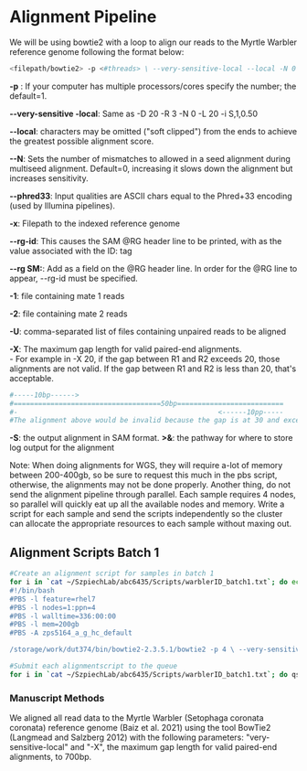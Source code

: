 # Alignment Pipeline 
We will be using bowtie2 with a loop to align our reads to the Myrtle Warbler reference genome following the format below:

```bash
<filepath/bowtie2> -p <#threads> \ --very-sensitive-local --local -N 0 --phred33 \ -x <reference_genome_filepath> \ --rg-id <sample_ID_tag> --rg SM:<sample_ID_tag> \ -1 <filepath_reads_1.fastq> -2 <filepath_reads_2.fastq> -S <filepath/output.sam> \ >& <filepath/output.log>
```

**-p** : If your computer has multiple processors/cores specify the number; the default=1.
   
**--very-sensitive -local**: Same as -D 20 -R 3 -N 0 -L 20 -i S,1,0.50
   
**--local**: characters may be omitted ("soft clipped") from the ends to achieve the greatest possible alignment score.

**--N**: Sets the number of mismatches to allowed in a seed alignment during multiseed alignment. Default=0, increasing it slows down the alignment but increases sensitivity. 

**--phred33**: Input qualities are ASCII chars equal to the Phred+33 encoding (used by Illumina pipelines).

**-x**: Filepath to the indexed reference genome

**--rg-id**: This causes the SAM @RG header line to be printed, with <text> as the value associated with the ID: tag

**--rg SM:**: Add <text> as a field on the @RG header line. In order for the @RG line to appear, --rg-id must be specified.

**-1**: file containing mate 1 reads

**-2**: file containing mate 2 reads

**-U**: comma-separated list of files containing unpaired reads to be aligned

**-X**: The maximum gap length for valid paired-end alignments.  
	- For example in -X 20, if the gap between R1 and R2 exceeds 20, those alignments are not valid. If the 		gap between R1 and R2 is less than 20, that's acceptable. 
 ```bash
#-----10bp------>
#====================================50bp==========================
#-												   <------10pp-----
#The alignment above would be invalid because the gap is at 30 and exceeds -X 20. 
```

**-S**: the output alignment in SAM format. 
**>&**: the pathway for where to store log output for the alignment

Note: When doing alignments for WGS, they will require a-lot of memory between 200-400gb, so be sure to request this much in the pbs script, otherwise, the alignments may not be done properly. Another thing, do not send the alignment pipeline through parallel. Each sample requires 4 nodes, so parallel will quickly eat up all the available nodes and memory. Write a script for each sample and send the scripts independently so the cluster can allocate the appropriate resources to each sample without maxing out. 

## Alignment Scripts Batch 1
```bash
#Create an alignment script for samples in batch 1
for i in `cat ~/SzpiechLab/abc6435/Scripts/warblerID_batch1.txt`; do echo "
#!/bin/bash
#PBS -l feature=rhel7
#PBS -l nodes=1:ppn=4
#PBS -l walltime=336:00:00
#PBS -l mem=200gb
#PBS -A zps5164_a_g_hc_default

/storage/work/dut374/bin/bowtie2-2.3.5.1/bowtie2 -p 4 \ --very-sensitive-local --local -N 0 --phred33 -x /gpfs/group/dut374/default/mywa_genome_2/final_assembly/mywagenomev2.1 --rg-id ${i} --rg SM:${i} -1 /storage/home/abc6435/SzpiechLab/abc6435/WarblerROH/${i}/${i}_trimmed.pair1.truncated.gz -2 /storage/home/abc6435/SzpiechLab/abc6435/WarblerROH/${i}/${i}_trimmed.pair2.truncated.gz -U /storage/home/abc6435/SzpiechLab/abc6435/WarblerROH/${i}/${i}_trimmed.collapsed.gz -X 700 -S /storage/home/abc6435/SzpiechLab/abc6435/WarblerROH/${i}/${i}.sam >& /storage/home/abc6435/SzpiechLab/abc6435/WarblerROH/${i}/${i}.log" >> /storage/home/abc6435/SzpiechLab/abc6435/WarblerROH/${i}/${i}_align.bash; done

#Submit each alignmentscript to the queue
for i in `cat ~/SzpiechLab/abc6435/Scripts/warblerID_batch1.txt`; do qsub /storage/home/abc6435/SzpiechLab/abc6435/WarblerROH/${i}/${i}_align.bash; done
```

### Manuscript Methods
We aligned all read data to the Myrtle Warbler (Setophaga coronata coronata) reference genome (Baiz et al. 2021) using the tool BowTie2 (Langmead and Salzberg 2012) with the following parameters: "very-sensitive-local" and "-X", the maximum gap length for valid paired-end alignments, to 700bp. 
